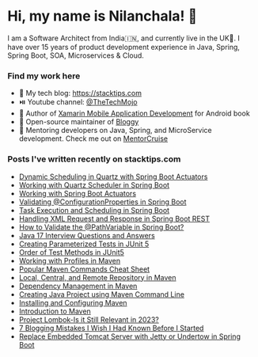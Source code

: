 # Hi, my name is Nilanchala! 👋

I am a Software Architect from India🇮🇳, and currently live in the UK🏴󠁧󠁢󠁥󠁮󠁧󠁿. I have over 15 years of product development experience in Java, Spring, Spring Boot, SOA, Microservices & Cloud.

### Find my work here
- 🌱 My tech blog: https://stacktips.com
- ⏯️ Youtube channel:  [@TheTechMojo](https://youtube.com/@TheTechMojo)
- 📘 Author of [Xamarin Mobile Application Development](https://www.oreilly.com/library/view/xamarin-mobile-application/9781785280375/) for Android book
- 👐 Open-source maintainer of [Bloggy](https://github.com/StackTipsLab/bloggy)
- 🚢 Mentoring developers on Java, Spring, and MicroService development. Check me out on [MentorCruise](https://mentors.to/nilan)

### Posts I've written recently on stacktips.com

<!-- BLOG-POST-LIST:START -->
- [Dynamic Scheduling in Quartz with Spring Boot Actuators](https://www.stacktips.com/articles/dynamic-scheduling-in-quartz-with-spring-boot-actuators)
- [Working with Quartz Scheduler in Spring Boot](https://www.stacktips.com/articles/working-with-quartz-scheduler-in-spring-boot)
- [Working with Spring Boot Actuators](https://www.stacktips.com/articles/working-with-spring-boot-actuators)
- [Validating @ConfigurationProperties in Spring Boot](https://www.stacktips.com/articles/validating-configurationproperties-in-spring-boot)
- [Task Execution and Scheduling in Spring Boot](https://www.stacktips.com/articles/task-execution-and-scheduling-in-spring-boot)
- [Handling XML Request and Response in Spring Boot REST](https://www.stacktips.com/articles/handling-xml-request-and-response-in-spring-boot-rest)
- [How to Validate the @PathVariable in Spring Boot?](https://www.stacktips.com/articles/how-to-validate-the-pathvariable-in-spring-boot)
- [Java 17 Interview Questions and Answers](https://www.stacktips.com/articles/java-17-interview-questions-and-answers)
- [Creating Parameterized Tests in JUnit 5](https://www.stacktips.com/articles/parameterized-tests-in-junit-5)
- [Order of Test Methods in JUnit5](https://www.stacktips.com/articles/the-order-of-tests-in-junit5)
- [Working with Profiles in Maven](https://www.stacktips.com/courses/maven-for-beginners/working-with-profiles-in-maven)
- [Popular Maven Commands Cheat Sheet](https://www.stacktips.com/courses/maven-for-beginners/maven-commands-cheat-sheet)
- [Local, Central, and Remote Repository in Maven](https://www.stacktips.com/courses/maven-for-beginners/local-central-remote-maven-repository)
- [Dependency Management in Maven](https://www.stacktips.com/courses/maven-for-beginners/dependency-management-in-maven)
- [Creating Java Project using Maven Command Line](https://www.stacktips.com/courses/maven-for-beginners/creating-java-project-using-maven-commandline)
- [Installing and Configuring Maven](https://www.stacktips.com/courses/maven-for-beginners/installing-and-configuring-maven)
- [Introduction to Maven](https://www.stacktips.com/courses/maven-for-beginners/introduction-to-maven)
- [Project Lombok-Is it Still Relevant in 2023?](https://www.stacktips.com/articles/project-lombok-is-it-still-relevant-in-2023)
- [7 Blogging Mistakes I Wish I Had Known Before I Started](https://www.stacktips.com/articles/7-blogging-mistakes-i-wish-i-had-known-before)
- [Replace Embedded Tomcat Server with Jetty or Undertow in Spring Boot](https://www.stacktips.com/articles/replace-tomcat-with-jetty-or-undertow-in-spring-boot)
<!-- BLOG-POST-LIST:END -->
